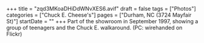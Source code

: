 +++
title = "zqd3MKoaDHiDdWNvXES6.avif"
draft = false
tags = ["Photos"]
categories = ["Chuck E. Cheese's"]
pages = ["Durham, NC (3724 Mayfair St)"]
startDate = ""
+++
Part of the showroom in September 1997, showing a group of teenagers and the Chuck E. walkaround. (PC: wirehanded on Flickr)
